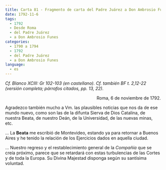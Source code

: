 ```yaml
---
title: Carta 81 - Fragmento de carta del Padre Juárez a Don Ambrosio Funes (Roma, 6 de noviembre de 1792).
date: 1792-11-6
tags:
  - 1792
  - Desde Roma
  - del Padre Juárez
  - a Don Ambrosio Funes
categories:
  - 1790 a 1794
  - 1792
  - del Padre Juárez
  - a Don Ambrosio Funes
language:
  - es
---
```


_Cf. Blanco XCIII: Gr 102-103 (en castellano).
Cf. también BF t. 2,12-22 (versión completa; párrafos citados, pp. 13, 22)._

<div align="right">
Roma, 6 de noviembre de 1792.
</div>

Agradezco también mucho a Vm. las plausibles noticias que nos da de ese mundo nuevo, como son las de la difunta Sierva de Dios Catalina, de nuestra Beata, de nuestro Deán, de la Universidad, de las nuevas minas, etc.

... La __Beata__ me escribió de Montevideo, estando ya para retornar a Buenos Aires y he tenido la relación de los Ejercicios dados en aquella ciudad.

... Nuestro regreso y el restablecimiento general de la _Compañía_ que se creía próximo, parece que se retardará con estas turbulencias de las Cortes y de toda la Europa. Su Divina Majestad disponga según su santísima voluntad.
